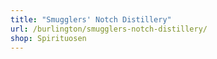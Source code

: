 ```yaml
---
title: "Smugglers' Notch Distillery"
url: /burlington/smugglers-notch-distillery/
shop: Spirituosen
---
```

